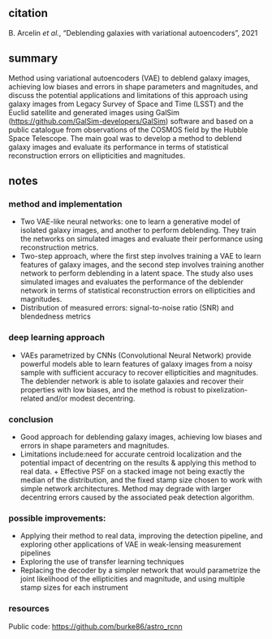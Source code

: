 ## citation
B. Arcelin _et al._, “Deblending galaxies with variational autoencoders”, 2021

## summary
Method using variational autoencoders (VAE) to deblend galaxy images, achieving low biases and errors in shape parameters and magnitudes, and discuss the potential applications and limitations of this approach using galaxy images from Legacy Survey of Space and Time (LSST) and the Euclid satellite and generated images using GalSim (https://github.com/GalSim-developers/GalSim) software and based on a public catalogue from observations of the COSMOS field by the Hubble Space Telescope. The main goal was to develop a method to deblend galaxy images and evaluate its performance in terms of statistical reconstruction errors on ellipticities and magnitudes. 

## notes

###  method and implementation
-  Two VAE-like neural networks: one to learn a generative model of isolated galaxy images, and another to perform deblending. They train the networks on simulated images and evaluate their performance using reconstruction metrics.
-  Two-step approach, where the first step involves training a VAE to learn features of galaxy images, and the second step involves training another network to perform deblending in a latent space. The study also uses simulated images and evaluates the performance of the deblender network in terms of statistical reconstruction errors on ellipticities and magnitudes.
-  Distribution of measured errors: signal-to-noise ratio (SNR) and blendedness metrics

### deep learning approach
- VAEs parametrized by CNNs (Convolutional Neural Network) provide powerful models able to learn features of galaxy images from a noisy sample with sufficient accuracy to recover ellipticities and magnitudes. The deblender network is able to isolate galaxies and recover their properties with low biases, and the method is robust to pixelization-related and/or modest decentring.

### conclusion
- Good approach for deblending galaxy images, achieving low biases and errors in shape parameters and magnitudes.
- Limitations include:need for accurate centroid localization and the potential impact of decentring on the results & applying this method to real data. + Effective PSF on a stacked image not being exactly the median of the distribution, and the fixed stamp size chosen to work with simple network architectures. Method may degrade with larger decentring errors caused by the associated peak detection algorithm.

### possible improvements:
- Applying their method to real data, improving the detection pipeline, and exploring other applications of VAE in weak-lensing measurement pipelines
- Exploring the use of transfer learning techniques
- Replacing the decoder by a simpler network that would parametrize the joint likelihood of the ellipticities and magnitude, and using multiple stamp sizes for each instrument

### resources 
Public code: https://github.com/burke86/astro_rcnn
